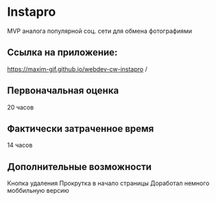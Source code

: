 # Instapro

MVP аналога популярной соц. сети для обмена фотографиями

## Ссылка на приложение:

https://maxim-gif.github.io/webdev-cw-instapro /

## Первоначальная оценка

20 часов

## Фактически затраченное время

14 часов

## Дополнительные возможности

Кнопка удаления
Прокрутка в начало страницы
Доработал немного моббильную версию